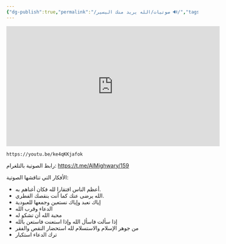 ```yaml
---
{"dg-publish":true,"permalink":"/صوتيات/الله يريد منك اليسير 🔊/","tags":["الدعاء","التوحيد","سلوك_وأعمال_قلوب"],"noteIcon":"🔊"}
---
```


<iframe 
  width="560" 
  height="315" 
  src="https://youtu.be/ke4qKKjafok" 
  title="YouTube video player" 
  frameborder="0" 
  allow="accelerometer; autoplay; clipboard-write; encrypted-media; gyroscope; picture-in-picture; web-share" 
  allowfullscreen>
</iframe>

```embed
https://youtu.be/ke4qKKjafok
```

رابط الصوتية بالتلغرام:  https://t.me/AlMighwary/159


الأفكار التي تناقشها الصوتية: 
* أعظم الناس افتقارا لله فكان أغناهم به.
* الله يرضى عنك كما أنت بنقصك الفطري. 
* إياك نعبد وإياك نستعين وجمعها للعبودية
* الدعاء وقرب الله
* محبة الله أن تشكو له
* إذا سألت فاسأل الله وإذا استعنت فاستعن بالله
* من جوهر الإسلام والاستسلام لله استحضار النقص والفقر 
* ترك الدعاء استكبار

